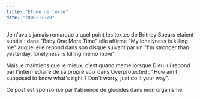 ```yaml
---
title: "Etude de texte"
date: "2006-11-20"
---
```


Je n'avais jamais remarque a quel point les textes de Britney Spears etaient subtils : dans "Baby One More Time" elle affirme "My lonelyness is killing me" auquel elle repond dans son disque suivant par un "I'm stronger than yesterday, lonelyness is killing me no more".

Mais je maintiens que le mieux, c'est quand meme lorsque Dieu lui repond par l'intermediaire de sa propre voix dans Overprotected : "How am I supposed to know what's right ? Don't worry, just do it your way".

Ce post est sponsorise par l'absence de glucides dans mon organisme.
